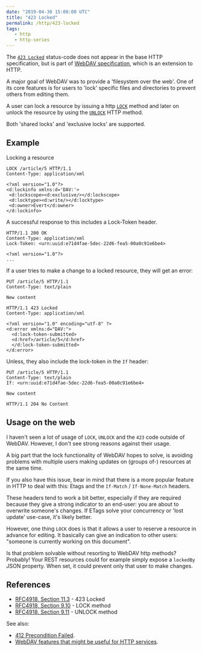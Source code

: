 ```yaml
---
date: "2019-04-30 15:00:00 UTC"
title: "423 Locked"
permalink: /http/423-locked
tags:
   - http
   - http-series
---
```


The [`423 Locked`][1] status-code does not appear in the base
HTTP specification, but is part of [WebDAV specification][4], which is an
extension to HTTP.

A major goal of WebDAV was to provide a 'filesystem over the web'. One of its
core features is for users to 'lock' specific files and directories to prevent
others from editing them.

A user can lock a resource by issuing a http [`LOCK`][2] method and later on
unlock the resource by using the [`UNLOCK`][3] HTTP method.

Both 'shared locks' and 'exclusive locks' are supported.

Example
-------

Locking a resource

```http
LOCK /article/5 HTTP/1.1
Content-Type: application/xml

<?xml version="1.0"?>
<d:lockinfo xmlns:d='DAV:'>
 <d:lockscope><d:exclusive/></d:lockscope>
 <d:locktype><d:write/></d:locktype>
 <d:owner>Evert</d:owner>
</d:lockinfo>
```

A successful response to this includes a Lock-Token header.

```http
HTTP/1.1 200 OK
Content-Type: application/xml
Lock-Token: <urn:uuid:e71d4fae-5dec-22d6-fea5-00a0c91e6be4>

<?xml version="1.0"?>
...
```

If a user tries to make a change to a locked resource, they will get an error:

```http
PUT /article/5 HTTP/1.1
Content-Type: text/plain

New content
```

```http
HTTP/1.1 423 Locked
Content-Type: application/xml

<?xml version="1.0" encoding="utf-8" ?>
<d:error xmlns:d="DAV:">
  <d:lock-token-submitted>
  <d:href>/article/5</d:href>
  </d:lock-token-submitted>
</d:error>
```

Unless, they also include the lock-token in the `If` header:

```http
PUT /article/5 HTTP/1.1
Content-Type: text/plain
If: <urn:uuid:e71d4fae-5dec-22d6-fea5-00a0c91e6be4>

New content
```

```http
HTTP/1.1 204 No Content
```

Usage on the web
----------------

I haven't seen a lot of usage of `LOCK`, `UNLOCK` and the `423` code outside
of WebDAV. However, I don't see strong reasons against their usage.

A big part that the lock functionality
of WebDAV hopes to solve, is avoiding problems with multiple users making
updates on (groups of-) resources at the same time.

If you also have this issue, bear in mind that there is a more popular feature
in HTTP to deal with this: Etags and the `If-Match` / `If-None-Match` headers.

These headers tend to work a bit better, especially if they are required
because they give a strong indicator to an end-user: you are about to overwrite
someone's changes. If ETags solve your concurrency or 'lost update'
use-case, it's likely better.

However, one thing `LOCK` does is that it allows a user to reserve a resource
in advance for editing. It basically can give an indication to other users:
"someone is currently working on this document".

Is that problem solvable without resorting to WebDAV http methods? Probably!
Your REST resources could for example simply expose a `lockedBy` JSON property.
When set, it could prevent only that user to make changes.


References
----------

* [RFC4918, Section 11.3][1] - 423 Locked
* [RFC4918, Section 9.10][2] - LOCK method
* [RFC4918, Section 9.11][3] - UNLOCK method

See also:

* [412 Precondition Failed][5].
* [WebDAV features that might be useful for HTTP services][6].

[1]: https://tools.ietf.org/html/rfc4918#section-11.3 "423 Locked"
[2]: https://tools.ietf.org/html/rfc4918#section-9.10 "LOCK method"
[3]: https://tools.ietf.org/html/rfc4918#section-9.11 "UNLOCK method"
[4]: https://tools.ietf.org/html/rfc4918 "WebDAV specification" 
[5]: /http/412-precondition-failed
[6]: /webdav-features-for-http/
